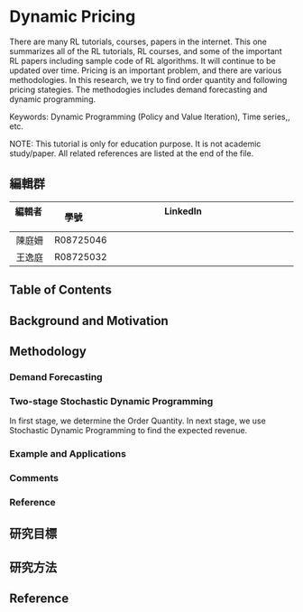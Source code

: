 # Dynamic Pricing

<!-- 概要：講說不一定的點在哪 -->
<!-- 使用兩階段 stochastic dynamic Programming 規劃訂貨量和每一期的定價，並以 Arima 和 regreession 作為需求估計方法。 -->
There are many RL tutorials, courses, papers in the internet. This one summarizes all of the RL tutorials, RL courses, and some of the important RL papers including sample code of RL algorithms. It will continue to be updated over time.
Pricing is an important problem, and there are various methodologies. 
In this research, we try to find order quantity and following pricing stategies. 
The methodogies includes demand forecasting and dynamic programming.

Keywords: Dynamic Programming (Policy and Value Iteration), Time series,, etc.

NOTE: This tutorial is only for education purpose. It is not academic study/paper. All related references are listed at the end of the file.

## 編輯群 

| 編輯者       |    學號         |                      LinkedIn                                                            |
| :-----------:|:-----------:    |:---------------------------------------------------------------------------------------: |
| 陳庭姍       |   R08725046  |     |
| 王逸庭       |   R08725032  |     |

## Table of Contents

## Background and Motivation
<!-- Describe the motivation, background, or problem definition (you may refer to the lecture notes in ORA course). -->

## Methodology
<!-- (1) write a tutorial to introduce the topic/methodology theoretically and mathematically. (2) clarify the assumptions, limitations, applicable conditions, pros, or cons of the topic/methodology you introduced. -->

### Demand Forecasting

### Two-stage Stochastic Dynamic Programming
In first stage, we determine the Order Quantity. In next stage, we use Stochastic Dynamic Programming to find the expected revenue.


### Example and Applications
<!-- give a small and understandable example for python illustration. The example could include dataset, define variables, introduce solver, set up experiments, clarify the numerical analysis result, or provide some managerial implications. -->

### Comments
<!-- What’s your comment or insights to the topic/methodologies you introduced? -->

### Reference
<!-- Show all your reference cited in your GitHub page. -->








## 研究目標


## 研究方法

## Reference

